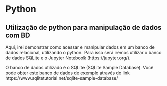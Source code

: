 # Python
## Utilização de python para manipulação de dados com BD
<p>
  Aqui, irei demonstrar como acessar e manipular dados em um banco de dados relacional, utilizando o python. Para isso será iremos utilizar o banco de dados SQLite e o Jupyter Notebook (https://jupyter.org/).
</p>
<p>
O banco de dados utilizado é o SQLite (SQLite Sample Database). Você pode obter este banco de dados de exemplo através do link https://www.sqlitetutorial.net/sqlite-sample-database/  
</p>
